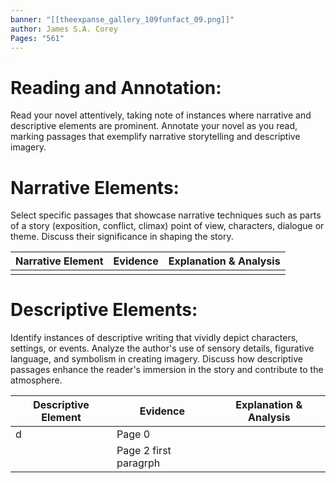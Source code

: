 ```yaml
---
banner: "[[theexpanse_gallery_109funfact_09.png]]"
author: James S.A. Corey
Pages: "561"
---
```


# Reading and Annotation:
Read your novel attentively, taking note of instances where narrative and descriptive elements are prominent. Annotate your novel as you read, marking passages that exemplify narrative storytelling and descriptive imagery.

# Narrative Elements:
Select specific passages that showcase narrative techniques such as parts of a story (exposition, conflict, climax) point of view, characters, dialogue or theme. Discuss their significance in shaping the story.


| Narrative  Element | Evidence | Explanation & Analysis |
| ------------------ | -------- | ---------------------- |
|                    |          |                        |

# Descriptive Elements:
Identify instances of descriptive writing that vividly depict characters, settings, or events.
Analyze the author's use of sensory details, figurative language, and symbolism in creating
imagery. Discuss how descriptive passages enhance the reader's immersion in the story and
contribute to the atmosphere.

| Descriptive  Element | Evidence              | Explanation & Analysis |
| -------------------- | --------------------- | ---------------------- |
| d                    | Page 0                |                        |
|                      | Page 2 first paragrph |                        |

